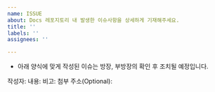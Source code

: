 ```yaml
---
name: ISSUE
about: Docs 레포지토리 내 발생한 이슈사항을 상세하게 기재해주세요.
title: ''
labels: ''
assignees: ''

---
```


- 아래 양식에 맞게 작성된 이슈는 방장, 부방장의 확인 후 조치될 예정입니다.

작성자: 
내용: 
비고: 
첨부 주소(Optional):
